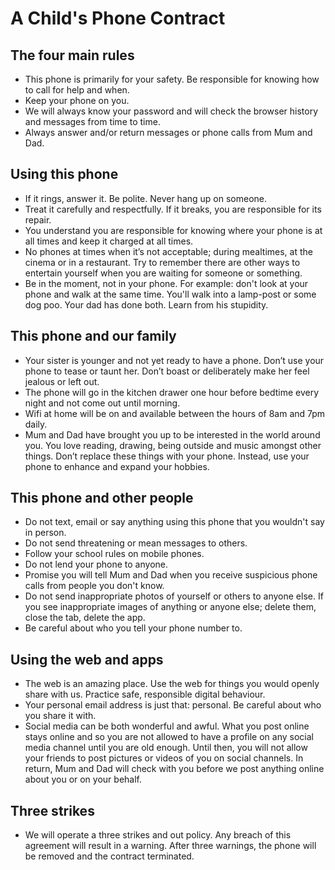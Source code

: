 
# A Child's Phone Contract

## The four main rules

- This phone is primarily for your safety. Be responsible for knowing how to call for help and when.
- Keep your phone on you.
- We will always know your password and will check the browser history and messages from time to time.
- Always answer and/or return messages or phone calls from Mum and Dad.


## Using this phone

- If it rings, answer it. Be polite. Never hang up on someone.
- Treat it carefully and respectfully. If it breaks, you are responsible for its repair.
- You understand you are responsible for knowing where your phone is at all times and keep it charged at all times.
- No phones at times when it’s not acceptable; during mealtimes, at the cinema or in a restaurant. Try to remember there are other ways to entertain yourself when you are waiting for someone or something.
- Be in the moment, not in your phone. For example: don't look at your phone and walk at the same time. You'll walk into a lamp-post or some dog poo. Your dad has done both. Learn from his stupidity.


## This phone and our family

- Your sister is younger and not yet ready to have a phone. Don’t use your phone to tease or taunt her. Don’t boast or deliberately make her feel jealous or left out.
- The phone will go in the kitchen drawer one hour before bedtime every night and not come out until morning.
- Wifi at home will be on and available between the hours of 8am and 7pm daily.
- Mum and Dad have brought you up to be interested in the world around you. You love reading, drawing, being outside and music amongst other things. Don’t replace these things with your phone. Instead, use your phone to enhance and expand your hobbies.


## This phone and other people

- Do not text, email or say anything using this phone that you wouldn't say in person.
- Do not send threatening or mean messages to others.
- Follow your school rules on mobile phones.
- Do not lend your phone to anyone.
- Promise you will tell Mum and Dad when you receive suspicious phone calls from people you don't know.
- Do not send inappropriate photos of yourself or others to anyone else. If you see inappropriate images of anything or anyone else; delete them, close the tab, delete the app.
- Be careful about who you tell your phone number to.


## Using the web and apps

- The web is an amazing place. Use the web for things you would openly share with us. Practice safe, responsible digital behaviour.
- Your personal email address is just that: personal. Be careful about who you share it with.
- Social media can be both wonderful and awful. What you post online stays online and so you are not allowed to have a profile on any social media channel until you are old enough. Until then, you will not allow your friends to post pictures or videos of you on social channels. In return, Mum and Dad will check with you before we post anything online about you or on your behalf.

## Three strikes

- We will operate a three strikes and out policy. Any breach of this agreement will result in a warning. After three warnings, the phone will be removed and the contract terminated.
